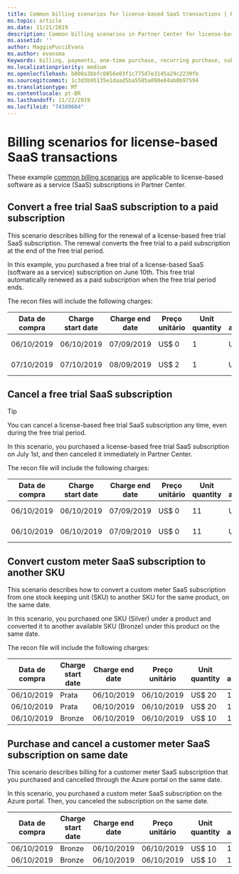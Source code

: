 ```yaml
---
title: Common billing scenarios for license-based SaaS transactions | Partner Center
ms.topic: article
ms.date: 11/21/2019
description: Common billing scenarios in Partner Center for license-based SaaS transactions.
ms.assetid: ''
author: MaggiePucciEvans
ms.author: evansma
Keywords: billing, payments, one-time purchase, recurring purchase, subscriptions, seats
ms.localizationpriority: medium
ms.openlocfilehash: b808a3bbfc0856e03f1c775d7e3145a29c2239fb
ms.sourcegitcommit: 1c3d3b95135e1daad5ba5585a090e84ab0b97594
ms.translationtype: MT
ms.contentlocale: pt-BR
ms.lasthandoff: 11/22/2019
ms.locfileid: "74389604"
---
```

# <a name="billing-scenarios-for-license-based-saas-transactions"></a>Billing scenarios for license-based SaaS transactions

These example [common billing scenarios](common-billing-scenarios.md) are applicable to license-based software as a service (SaaS) subscriptions in Partner Center.

## <a name="convert-a-free-trial-saas-subscription-to-a-paid-subscription"></a>Convert a free trial SaaS subscription to a paid subscription

This scenario describes billing for the renewal of a license-based free trial SaaS subscription. The renewal converts the free trial to a paid subscription at the end of the free trial period.

In this example, you purchased a free trial of a license-based SaaS (software as a service) subscription on June 10th. This free trial automatically renewed as a paid subscription when the free trial period ends.

The recon files will include the following charges:

| Data de compra | Charge start date | Charge end date | Preço unitário | Unit quantity | Total amount | Tipo de cobrança | Subscription description |
| ------------- | ----------------- | --------------- | ---------- | ------------- | ------------ | ----------- | ----------------- |
| 06/10/2019 | 06/10/2019 | 07/09/2019 | US$ 0 | 1 | US$ 0 | Novo | Avaliação gratuita |
| 07/10/2019 | 07/10/2019 | 08/09/2019 | US$ 2 | 1 | US$ 2 | Renovar | Paid subscription |

## <a name="cancel-a-free-trial-saas-subscription"></a>Cancel a free trial SaaS subscription

> [!TIP]
> You can cancel a license-based free trial SaaS subscription any time, even during the free trial period.

In this scenario, you purchased a license-based free trial SaaS subscription on July 1st, and then canceled it immediately in Partner Center. 

The recon file will include the following charges:

| Data de compra | Charge start date | Charge end date | Preço unitário | Unit quantity | Total amount | Tipo de cobrança | Subscription description |
| ------------- | ----------------- | --------------- | ---------- | ------------- | ------------ | ----------- | ----------------- |
| 06/10/2019 | 06/10/2019 | 07/09/2019 | US$ 0 | 11 | US$ 0 | Novo | Avaliação gratuita |
| 06/10/2019 | 06/10/2019 | 07/09/2019 | US$ 0 | 11 | US$ 0 | Cancelar | Avaliação gratuita |

## <a name="convert-custom-meter-saas-subscription-to-another-sku"></a>Convert custom meter SaaS subscription to another SKU

This scenario describes how to convert a custom meter SaaS subscription from one stock keeping unit (SKU) to another SKU for the same product, on the same date.

In this scenario, you purchased one SKU (Silver) under a product and converted it to another available SKU (Bronze) under this product on the same date.

The recon file will include the following charges:

| Data de compra | Charge start date | Charge end date | Preço unitário | Unit quantity | Total amount | Tipo de cobrança | Subscription description |
| ------------- | ----------------- | --------------- | ---------- | ------------- | ------------ | ----------- | ----------------- |
| 06/10/2019 | Prata | 06/10/2019 | 06/10/2019 | US$ 20 | 1 | US$ 20 | Novo | Custom meter SaaS subscription |
| 06/10/2019 | Prata | 06/10/2019 | 06/10/2019 | US$ 20 | 1 | -$20 | Converter | Prorated rebill for custom meter SaaS subscription |
| 06/10/2019 | Bronze | 06/10/2019 | 06/10/2019 | US$ 10 | 1 | US$ 10 | Converter | Custom meter SaaS subscription |

## <a name="purchase-and-cancel-a-customer-meter-saas-subscription-on-same-date"></a>Purchase and cancel a customer meter SaaS subscription on same date

This scenario describes billing for a customer meter SaaS subscription that you purchased and cancelled through the Azure portal on the same date.

In this scenario, you purchased a custom meter SaaS subscription on the Azure portal. Then, you canceled the subscription on the same date.

| Data de compra | Charge start date | Charge end date | Preço unitário | Unit quantity | Total amount | Tipo de cobrança | Subscription description |
| ------------- | ----------------- | --------------- | ---------- | ------------- | ------------ | ----------- | ----------------- |
| 06/10/2019 | Bronze | 06/10/2019 | 06/10/2019 | US$ 10 | 1 | US$ 10 | Novo | Custom meter SaaS subscription |
| 06/10/2019 | Bronze | 06/10/2019 | 06/10/2019 | US$ 10 | 1 | -$10 | CancelImmediate | Custom meter SaaS subscription |
